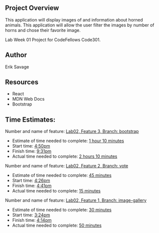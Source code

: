 ## Project Overview
This application will display images of and information about horned animals. This application will allow the user filter the images by number of horns and chose their favorite image.

Lab Week 01 Project for CodeFellows Code301.

## Author
Erik Savage

## Resources
- React
- MDN Web Docs
- Bootstrap

## Time Estimates:
Number and name of feature: <ins>Lab02, Feature 3, Branch: bootstrap</ins>
- Estimate of time needed to complete: <ins>1 hour 10 minutes</ins>
- Start time: <ins>4:50pm</ins>
- Finish time: <ins>9:31pm</ins>
- Actual time needed to complete: <ins>2 hours 10 minutes</ins>

Number and name of feature: <ins>Lab02, Feature 2, Branch: vote</ins>
- Estimate of time needed to complete: <ins>45 minutes</ins>
- Start time: <ins>4:26pm</ins>
- Finish time: <ins>4:41pm</ins>
- Actual time needed to complete: <ins>15 minutes</ins>

Number and name of feature: <ins>Lab02, Feature 1, Branch: image-gallery</ins>
- Estimate of time needed to complete: <ins>30 minutes</ins>
- Start time: <ins>3:24pm</ins>
- Finish time: <ins>4:14pm</ins>
- Actual time needed to complete: <ins>50 minutes</ins>
